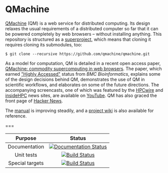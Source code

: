 # QMachine

[QMachine](https://www.qmachine.org) (QM) is a web service for distributed
computing. Its design relaxes the usual requirements of a distributed computer
so far that it can be powered completely by web browsers – without installing
anything. This repository is structured as a
[superproject](https://en.wikibooks.org/wiki/Git/Submodules_and_Superprojects),
which means that cloning it requires cloning its submodules, too:

    $ git clone --recursive https://github.com/qmachine/qmachine.git

As a model for computation, QM is detailed in a recent open access paper,
[QMachine: commodity supercomputing in web browsers](http://www.biomedcentral.com/1471-2105/15/176).
The paper, which earned
["Highly Accessed"](http://www.biomedcentral.com/about/mostviewed/) status from
*BMC Bioinformatics*, explains some of the design decisions behind QM,
demonstrates the use of QM in scientific workflows, and elaborates on some of
the future directions. The accompanying screencasts, one of which was featured
by the
[HPCwire](http://www.hpcwire.com/hpcwire/2013-03-14/qmachine_combines_hpc_with_www.html)
and
[insideHPC](http://insidehpc.com/2013/03/09/video-qmachine-commodity-supercomputing-with-web-browsers/)
news sites, are available on
[YouTube](https://www.youtube.com/playlist?list=PLwUGp_wSf5vjD5vwzj9Dhqbz-y54oALIe).
QM has also graced the front page of
[Hacker News](https://news.ycombinator.com/item?id=6095595).

The [manual](https://docs.qmachine.org) is improving steadily, and a
[project wiki](https://wiki.qmachine.org) is also available for reference.

===

| Purpose         | Status                                                                                                                                              |
|:---------------:|:---------------------------------------------------------------------------------------------------------------------------------------------------:|
| Documentation   | [![Documentation Status](https://readthedocs.org/projects/qmachine/badge/?version=latest)](https://readthedocs.org/projects/qmachine/?badge=latest) |
| Unit tests      | [![Build Status](https://travis-ci.org/qmachine/qmachine.svg?branch=master)](https://travis-ci.org/qmachine/qmachine)                               |
| Special targets | [![Build Status](https://drone.io/github.com/qmachine/qmachine/status.png)](https://drone.io/github.com/qmachine/qmachine/latest)                   |

<!--
[![Coverage Status](https://img.shields.io/coveralls/qmachine/qmachine.svg)](https://coveralls.io/r/qmachine/qmachine)
-->

<!-- vim:set syntax=markdown: -->
